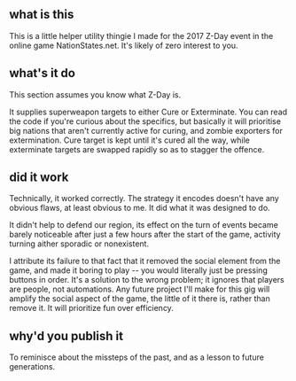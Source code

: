 ## what is this

This is a little helper utility thingie I made for the 2017 Z-Day event in the
online game NationStates.net.  It's likely of zero interest to you.

## what's it do

This section assumes you know what Z-Day is.

It supplies superweapon targets to either Cure or Exterminate.  You can read the
code if you're curious about the specifics, but basically it will prioritise big
nations that aren't currently active for curing, and zombie exporters for
extermination.  Cure target is kept until it's cured all the way, while
exterminate targets are swapped rapidly so as to stagger the offence.

## did it work

Technically, it worked correctly.  The strategy it encodes doesn't have any
obvious flaws, at least obvious to me.  It did what it was designed to do.

It didn't help to defend our region, its effect on the turn of events became
barely noticeable after just a few hours after the start of the game, activity
turning aither sporadic or nonexistent.

I attribute its failure to that fact that it removed the social element from the
game, and made it boring to play -- you would literally just be pressing buttons
in order.  It's a solution to the wrong problem; it ignores that players are
people, not automations.  Any future project I'll make for this gig will amplify
the social aspect of the game, the little of it there is, rather than remove it.
It will prioritize fun over efficiency.

## why'd you publish it

To reminisce about the missteps of the past, and as a lesson to future
generations.
